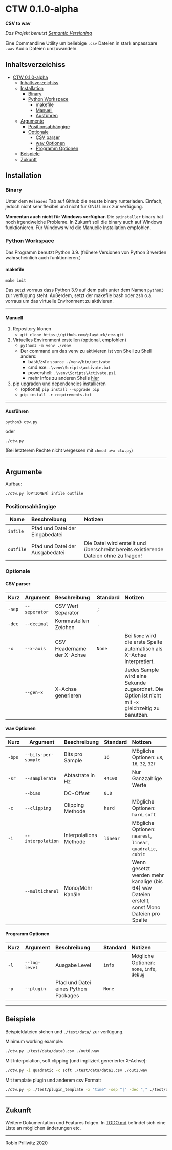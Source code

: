 <!-- Formatiert mit https://jsonformatter.org/markdown-formatter -->
# CTW 0.1.0-alpha

**CSV to wav**

_Das Projekt benutzt [Semantic Versioning](https://semver.org)_

Eine Commandline Utility um beliebige `.csv` Dateien in stark anpassbare `.wav` Audio Dateien umzuwandeln.

##  Inhaltsverzeichiss

- [CTW 0.1.0-alpha](#ctw-010-alpha)
    - [Inhaltsverzeichiss](#inhaltsverzeichiss)
    - [Installation](#installation)
        - [Binary](#binary)
        - [Python Workspace](#python-workspace)
            - [makefile](#makefile)
            - [Manuell](#manuell)
            - [Ausführen](#ausführen)
    - [Argumente](#argumente)
        - [Positionsabhängige](#positionsabhängige)
        - [Optionale](#optionale)
            - [CSV parser](#csv-parser)
            - [wav Optionen](#wav-optionen)
            - [Programm Optionen](#programm-optionen)
    - [Beispiele](#beispiele)
    - [Zukunft](#zukunft)

## Installation

### Binary

Unter dem `Releases` Tab auf Github die neuste binary runterladen.
Einfach, jedoch nicht sehr flexibel und nicht für GNU Linux zur verfügung.

**Momentan auch nicht für Windows verfügbar.**
Die `pyinstaller` binary hat noch irgendwelche Probleme.
In Zukunft soll die binary auch auf Windows funktionieren.
Für Windows wird die Manuelle Installation empfohlen.

### Python Workspace

Das Programm benutzt Python 3.9. (frühere Versionen von Python 3 werden wahrscheinlich auch funktionieren.)

#### makefile

`make init`

Das setzt vorraus dass Python 3.9 auf dem path unter dem Namen `python3` zur verfügung steht.
Außerdem, setzt der makefile bash oder zsh o.ä. vorraus um das virtuelle Environment zu aktivieren.

---

#### Manuell

1. Repository klonen
   - `git clone https://github.com/playduck/ctw.git`
2. Virtuelles Environment erstellen (optional, empfohlen)
   - `python3 -m venv ./venv`
   - Der command um das venv zu aktivieren ist von Shell zu Shell anders:
        - bash/zsh: `source ./venv/bin/activate`
        - cmd.exe: `.\venv\Scripts\activate.bat`
        - powershell: `.\venv\Scripts\Activate.ps1`
        - mehr Infos zu anderen Shells [hier](https://docs.python.org/3/library/venv.html)
3. pip upgraden und dependencies installieren
   - (optional) `pip install --upgrade pip`
   - `pip install -r requirements.txt`

---

#### Ausführen

`python3 ctw.py`

oder

`./ctw.py`

(Bei letzterem Rechte nicht vergessen mit `chmod u+x ctw.py`)

---

## Argumente

Aufbau:

`./ctw.py [OPTIONEN] infile outfile`

### Positionsabhängige

| Name      | Beschreibung                    | Notizen                                                                                |
| --------- | :------------------------------ | :------------------------------------------------------------------------------------- |
| `infile`  | Pfad und Datei der Eingabedatei |                                                                                        |
| `outfile` | Pfad und Datei der Ausgabedatei | Die Datei wird erstellt und überschreibt bereits existierende Dateien ohne zu fragen! |

### Optionale

#### CSV parser

| Kurz   | Argument      | Beschreibung               | Standard | Notizen                                                                                            |
| ------ | ------------- | :------------------------- | -------- | :------------------------------------------------------------------------------------------------- |
| `-sep` | `--seperator` | CSV Wert Separator         | `;`      |                                                                                                    |
| `-dec` | `--decimal`   | Kommastellen Zeichen       | `.`      |                                                                                                    |
| `-x`   | `--x-axis`    | CSV Headername der X-Achse | `None`   | Bei `None` wird die erste Spalte automatisch als X-Achse interpretiert.                            |
|        | `--gen-x`     | X-Achse generieren         |          | Jedes Sample wird eine Sekunde zugeordnet. Die Option ist nicht mit `-x` gleichzeitig zu benutzen. |

#### wav Optionen

| Kurz   | Argument            | Beschreibung           | Standard | Notizen                                                                                        |
| ------ | ------------------- | :--------------------- | -------- | :--------------------------------------------------------------------------------------------- |
| `-bps` | `--bits-per-sample` | Bits pro Sample        | `16`     | Mögliche Optionen: `u8`, `16`, `32`, `32f`                                                     |
| `-sr`  | `--samplerate`      | Abtastrate in Hz       | `44100`  | Nur Ganzzahlige Werte                                                                          |
|        | `--bias`            | DC-Offset              | `0.0`    |                                                                                                |
| `-c`   | `--clipping`        | Clipping Methode       | `hard`   | Mögliche Optionen: `hard`, `soft`                                                              |
| `-i`   | `--interpolation`   | Interpolations Methode | `linear` | Mögliche Optionen: `nearest`, `linear`, `quadratic`, `cubic`                                   |
|        | `--multichanel`     | Mono/Mehr Kanäle       |          | Wenn gesetzt werden mehr kanalige (bis 64) wav Dateien erstellt, sonst Mono Dateien pro Spalte |

#### Programm Optionen

| Kurz | Argument      | Beschreibung                         | Standard | Notizen                                    |
| ---- | ------------- | :----------------------------------- | -------- | :----------------------------------------- |
| `-l` | `--log-level` | Ausgabe Level                        | `info`   | Mögliche Optionen: `none`, `info`, `debug` |
| `-p` | `--plugin`    | Pfad und Datei eines Python Packages | `None`   |                                            |

---

## Beispiele

Beispieldateien stehen und `./test/data/` zur verfügung.

Minimum working example:
```bash
./ctw.py ./test/data/data0.csv ./out0.wav
```

Mit Interpolation, soft clipping (und impliziert generierter X-Achse):
```bash
./ctw.py -i quadratic -c soft ./test/data/data1.csv ./out1.wav
```

Mit template plugin und anderem csv Format:
```bash
./ctw.py -p ./test/plugin_template -x "time" -sep "|" -dec "," ./test/data/data2.csv ./out2.wav
```

---

## Zukunft

Weitere Dokumentation und Features folgen.
In [TODO.md](./TODO.md) befindet sich eine Liste an möglichen änderungen etc.

---

Robin Prillwitz 2020
